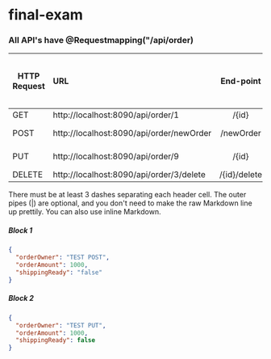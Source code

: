 # final-exam


### All API's have @Requestmapping("/api/order)
| HTTP Request | URL                                      |  End-point   | JSON body of HTTP-request |
|--------------|:-----------------------------------------|:------------:|:-------------------------:|
| GET          | http://localhost:8090/api/order/1        |    /{id}     |                           |
| POST         | http://localhost:8090/api/order/newOrder |  /newOrder   |       Copy Block 1        |
| PUT          | http://localhost:8090/api/order/9        |    /{id}     |       Copy Block 2        |
| DELETE       | http://localhost:8090/api/order/3/delete | /{id}/delete |                           |

There must be at least 3 dashes separating each header cell.
The outer pipes (|) are optional, and you don't need to make the
raw Markdown line up prettily. You can also use inline Markdown.

##### Block 1
```json
{
  "orderOwner": "TEST POST",
  "orderAmount": 1000,
  "shippingReady": "false"
}
```

##### Block 2
```json
{
  "orderOwner": "TEST PUT",
  "orderAmount": 1000,
  "shippingReady": false
}
```

